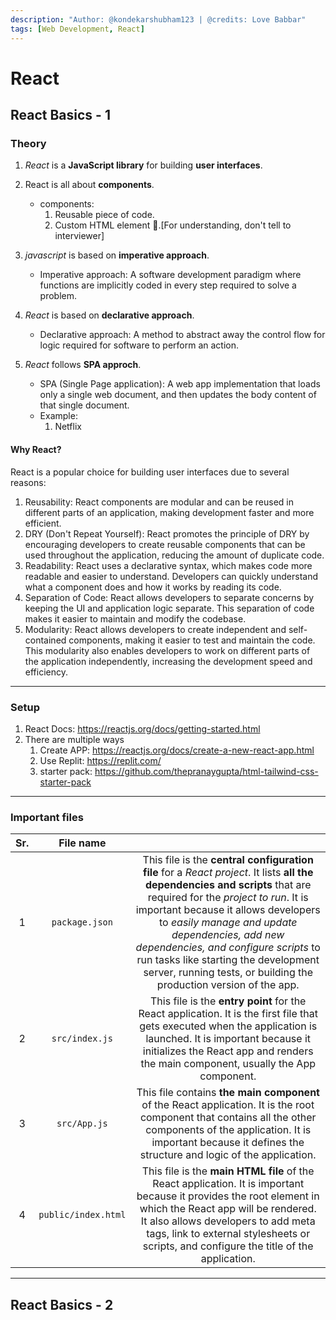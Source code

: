 ```yaml
---
description: "Author: @kondekarshubham123 | @credits: Love Babbar"
tags: [Web Development, React]
---
```


# React

## React Basics - 1

### Theory

1. *React* is a **JavaScript library** for building **user interfaces**.

2. React is all about **components**.
    - components: 
        1. Reusable piece of code.
        2. Custom HTML element 🤫.[For understanding, don't tell to interviewer]

3. *javascript* is based on **imperative approach**.
    - Imperative approach: A software development paradigm where functions are implicitly coded in every step required to solve a problem.

4. *React* is based on **declarative approach**.
    - Declarative approach: A method to abstract away the control flow for logic required for software to perform an action.

5. *React* follows **SPA approch**.
    - SPA (Single Page application): A web app implementation that loads only a single web document, and then updates the body content of that single document.
    - Example: 
        1. Netflix  


#### Why React?

React is a popular choice for building user interfaces due to several reasons:


1. Reusability: React components are modular and can be reused in different parts of an application, making development faster and more efficient.
2. DRY (Don't Repeat Yourself): React promotes the principle of DRY by encouraging developers to create reusable components that can be used throughout the application, reducing the amount of duplicate code.
3. Readability: React uses a declarative syntax, which makes code more readable and easier to understand. Developers can quickly understand what a component does and how it works by reading its code.
4. Separation of Code: React allows developers to separate concerns by keeping the UI and application logic separate. This separation of code makes it easier to maintain and modify the codebase.
5. Modularity: React allows developers to create independent and self-contained components, making it easier to test and maintain the code. This modularity also enables developers to work on different parts of the application independently, increasing the development speed and efficiency.
---

### Setup

1.  React Docs: https://reactjs.org/docs/getting-started.html
2.  There are multiple ways  
    1.  Create APP: https://reactjs.org/docs/create-a-new-react-app.html
    2.  Use Replit: https://replit.com/
    3.  starter pack: https://github.com/thepranaygupta/html-tailwind-css-starter-pack

---

### Important files

|  Sr.  |    File name        |                                         |
| :---: |      :---:          | :---:                                   |
|   1   | `package.json`      |  This file is the **central configuration file** for a *React project*. It lists **all the dependencies and scripts** that are required for the *project to run*. It is important because it allows developers to *easily manage and update dependencies, add new dependencies, and configure scripts* to run tasks like starting the development server, running tests, or building the production version of the app.   |
|   2   | `src/index.js`      |  This file is the **entry point** for the React application. It is the first file that gets executed when the application is launched. It is important because it initializes the React app and renders the main component, usually the App component.                                   |
|   3   | `src/App.js`        |  This file contains **the main component** of the React application. It is the root component that contains all the other components of the application. It is important because it defines the structure and logic of the application.                                                        |
|   4   | `public/index.html` |   This file is the **main HTML file** of the React application. It is important because it provides the root element in which the React app will be rendered. It also allows developers to add meta tags, link to external stylesheets or scripts, and configure the title of the application.                                      |


---

## React Basics - 2